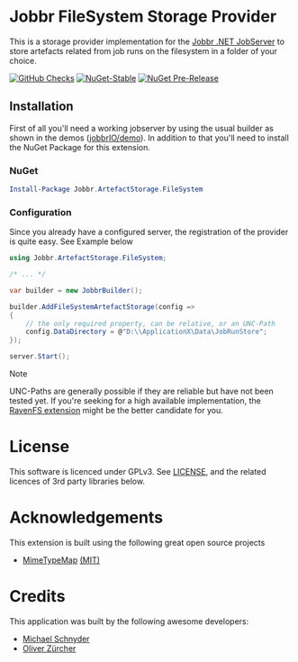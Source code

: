 # Jobbr FileSystem Storage Provider

This is a storage provider implementation for the [Jobbr .NET JobServer](http://www.jobbr.io) to store artefacts related from job runs on the filesystem in a folder of your choice. 

[![GitHub Checks](https://img.shields.io/github/check-runs/jobbrIO/jobbr/master)](https://github.com/jobbrIO/jobbr/actions/workflows/ci.yml)
[![NuGet-Stable](https://img.shields.io/nuget/v/Jobbr.ArtefactStorage.FileSystem?label=NuGet%20stable)](https://www.nuget.org/packages/Jobbr.ArtefactStorage.FileSystem)
[![NuGet Pre-Release](https://img.shields.io/nuget/vpre/Jobbr.ArtefactStorage.FileSystem?label=NuGet%20pre)](https://www.nuget.org/packages/Jobbr.ArtefactStorage.FileSystem)

## Installation

First of all you'll need a working jobserver by using the usual builder as shown in the demos ([jobbrIO/demo](https://github.com/jobbrIO/demo)).
In addition to that you'll need to install the NuGet Package for this extension.

### NuGet

```powershell
Install-Package Jobbr.ArtefactStorage.FileSystem
```

### Configuration

Since you already have a configured server, the registration of the provider is quite easy. See Example below

```c#
using Jobbr.ArtefactStorage.FileSystem;

/* ... */

var builder = new JobbrBuilder();

builder.AddFileSystemArtefactStorage(config =>
{
    // the only required property, can be relative, or an UNC-Path
    config.DataDirectory = @"D:\\ApplicationX\Data\JobRunStore";
});

server.Start();
```

> [!NOTE]
> UNC-Paths are generally possible if they are reliable but have not been tested yet.
> If you're seeking for a high available implementation, the [RavenFS extension](https://github.com/jobbrIO/jobbr/tree/master/src/ArtefactStorage/RavenFS) might be the better candidate for you. 

# License

This software is licenced under GPLv3. See [LICENSE](LICENSE), and the related licences of 3rd party libraries below.

# Acknowledgements

This extension is built using the following great open source projects

* [MimeTypeMap](https://github.com/samuelneff/MimeTypeMap) [(MIT)](https://github.com/samuelneff/MimeTypeMap/blob/master/LICENSE.txt)

# Credits

This application was built by the following awesome developers:
* [Michael Schnyder](https://github.com/michaelschnyder)
* [Oliver Zürcher](https://github.com/olibanjoli)

